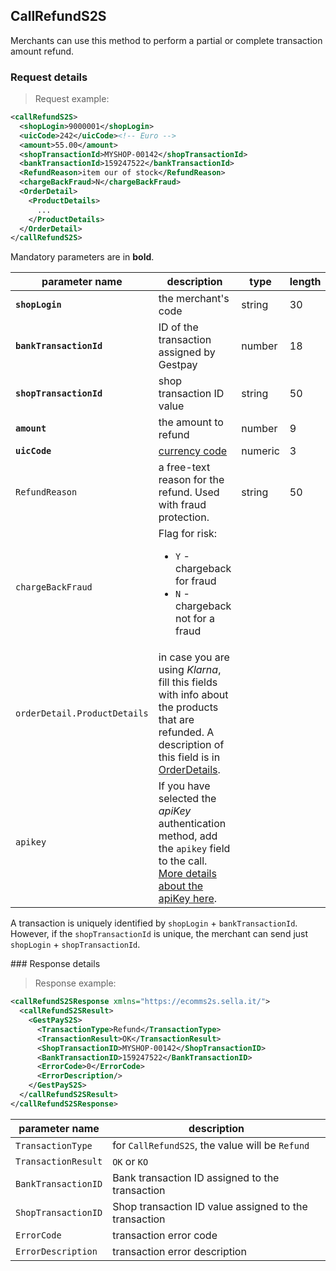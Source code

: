 ## CallRefundS2S

Merchants can use this method to perform a partial or complete transaction amount refund.

### Request details

> Request example: 

```xml
<callRefundS2S>
  <shopLogin>9000001</shopLogin>
  <uicCode>242</uicCode><!-- Euro -->
  <amount>55.00</amount>
  <shopTransactionId>MYSHOP-00142</shopTransactionId>
  <bankTransactionId>159247522</bankTransactionId>
  <RefundReason>item our of stock</RefundReason>
  <chargeBackFraud>N</chargeBackFraud>
  <OrderDetail>
    <ProductDetails>
      ...
    </ProductDetails>
  </OrderDetail>
</callRefundS2S>
```

Mandatory parameters are in **bold**.

| parameter name | description | type | length | 
| -------------- | ----------- | -----|--------| 
| **`shopLogin`** | the merchant's code | string | 30 |  
| **`bankTransactionId`** | ID of the transaction assigned by Gestpay | number | 18
| **`shopTransactionId`** | shop transaction ID value | string | 50
| **`amount`** | the amount to refund | number | 9 
| **`uicCode`** | [currency code](#currency-codes) | numeric | 3 
| `RefundReason` | a free-text reason for the refund. Used with fraud protection. | string | 50 
| `chargeBackFraud` | Flag for risk: <ul><li>`Y` - chargeback for fraud</li><li>`N` - chargeback not for a fraud</li></ul>
| `orderDetail.ProductDetails` | in case you are using _Klarna_, fill this fields with info about the products that are refunded. A description of this field is in [OrderDetails](#orderdetails). 
| `apikey` | If you have selected the _apiKey_ authentication method, add the `apikey` field to the call. [More details about the apiKey here](#authorizing-calls-against-gestpay). |  |  | 

<aside class="active">
A transaction is uniquely identified by <code>shopLogin</code> + <code>bankTransactionId</code>. However, if the <code>shopTransactionId</code> is unique, the merchant can send just <code>shopLogin</code> + <code>shopTransactionId</code>. 
</aside>

### Response details 

> Response example: 

```xml
<callRefundS2SResponse xmlns="https://ecomms2s.sella.it/">
  <callRefundS2SResult>
    <GestPayS2S>
      <TransactionType>Refund</TransactionType>
      <TransactionResult>OK</TransactionResult>
      <ShopTransactionID>MYSHOP-00142</ShopTransactionID>
      <BankTransactionID>159247522</BankTransactionID>
      <ErrorCode>0</ErrorCode>
      <ErrorDescription/>
    </GestPayS2S>
  </callRefundS2SResult>
</callRefundS2SResponse>
```

| parameter name | description |  
| -------------- | ----------- | 
| `TransactionType` | for `CallRefundS2S`, the value will be `Refund` | 
| `TransactionResult` | `OK` or `KO` | 
| `BankTransactionID` | Bank transaction ID assigned to the transaction 
| `ShopTransactionID` | Shop transaction ID value assigned to the transaction
| `ErrorCode` | transaction error code | 
| `ErrorDescription` | transaction error description

